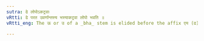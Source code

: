 ```yaml
---
sutra: ढे लोपोऽकट्रवाः
vRtti: ढे परत उवर्णान्तस्य भस्याकट्रवा लोपो भवति ॥
vRtti_eng: The ऊ or उ of a _bha_ stem is elided before the affix एय (ढ), but not of the stem _Katru_'.

---
```

